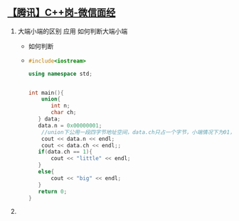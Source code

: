 ## [【腾讯】C++岗-微信面经](https://www.iamshuaidi.com/2855.html)

1. 大端小端的区别 应用 如何判断大端小端

   - 如何判断

   - ```cpp
     #include<iostream>
     
     using namespace std;
     
     
     int main(){
         union{
     		int n;
     		char ch;
     	} data;
     	data.n = 0x00000001; 
         //union下公用一段四字节地址空间，data.ch只占一个字节，小端情况下为01，大端情况为00
         cout << data.n << endl;
         cout << data.ch << endl;;
     	if(data.ch == 1){
     		cout << "little" << endl;
     	}
     	else{
     		cout << "big" << endl;
     	}
     	return 0;
     }
     ```

2. 